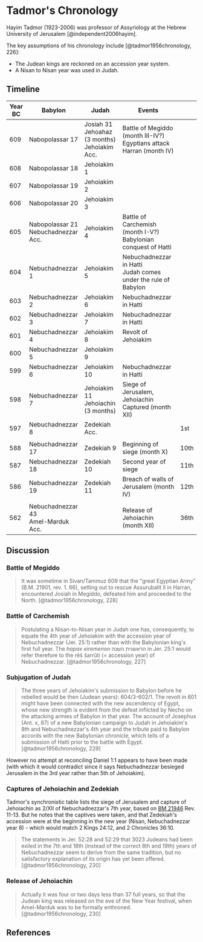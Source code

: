 # Tadmor's Chronology

Hayim Tadmor (1923-2006) was professor of Assyriology at the Hebrew University of Jerusalem [@independent2006hayim].

The key assumptions of his chronology include [@tadmor1956chronology, 226]:

- The Judean kings are reckoned on an accession year system.
- A Nisan to Nisan year was used in Judah.

## Timeline

| Year BC | Babylon                                | Judah                                              | Events                                                                   |      |
|---------|----------------------------------------|----------------------------------------------------|--------------------------------------------------------------------------|------|
| 609     | Nabopolassar 17                        | Josiah 31<br>Jehoahaz (3 months)<br>Jehoiakim Acc. | Battle of Megiddo (month III-IV?)<br>Egyptians attack Harran (month IV)  |      |
| 608     | Nabopolassar 18                        | Jehoiakim 1                                        |                                                                          |      |
| 607     | Nabopolassar 19                        | Jehoiakim 2                                        |                                                                          |      |
| 606     | Nabopolassar 20                        | Jehoiakim 3                                        |                                                                          |      |
| 605     | Nabopolassar 21<br>Nebuchadnezzar Acc. | Jehoiakim 4                                        | Battle of Carchemish (month I-V?)<br>Babylonian conquest of Hatti        |      |
| 604     | Nebuchadnezzar 1                       | Jehoiakim 5                                        | Nebuchadnezzar in Hatti<br>Judah comes under the rule of Babylon         |      |
| 603     | Nebuchadnezzar 2                       | Jehoiakim 6                                        | Nebuchadnezzar in Hatti                                                  |      |
| 602     | Nebuchadnezzar 3                       | Jehoiakim 7                                        | Nebuchadnezzar in Hatti                                                  |      |
| 601     | Nebuchadnezzar 4                       | Jehoiakim 8                                        | Revolt of Jehoiakim                                                      |      |
| 600     | Nebuchadnezzar 5                       | Jehoiakim 9                                        |                                                                          |      |
| 599     | Nebuchadnezzar 6                       | Jehoiakim 10                                       | Nebuchadnezzar in Hatti                                                  |      |
| 598     | Nebuchadnezzar 7                       | Jehoiakim 11<br>Jehoiachin (3 months)              | Siege of Jerusalem, Jehoiachin Captured (month XII)                      |      |
| 597     | Nebuchadnezzar 8                       | Zedekiah Acc.                                      |                                                                          | 1st  |
|         |                                        |                                                    |                                                                          |      |
| 588     | Nebuchadnezzar 17                      | Zedekiah 9                                         | Beginning of siege (month X)                                             | 10th |
| 587     | Nebuchadnezzar 18                      | Zedekiah 10                                        | Second year of siege                                                     | 11th |
| 586     | Nebuchadnezzar 19                      | Zedekiah 11                                        | Breach of walls of Jerusalem (month IV)                                  | 12th |
|         |                                        |                                                    |                                                                          |      |
| 562     | Nebuchadnezzar 43<br>Amel-Marduk Acc.  |                                                    | Release of Jehoiachin (month XII)                                        | 36th |

## Discussion

### Battle of Megiddo

> It was sometime in Sivan/Tammuz
  609 that the "great Egyptian Army"
  (B.M. 21901, rev. 1. 66), setting out to
  rescue Assurubalit II in Harran, encountered
  Josiah in Megiddo, defeated him
  and proceeded to the North. [@tadmor1956chronology, 228]

### Battle of Carchemish

> Postulating a Nisan-to-Nisan year in
  Judah one has, consequently, 
  to equate the 4th year of Jehoiakim with the accession
  year of Nebuchadnezzar (Jer. 25:1)
  rather than with the Babylonian king's
  first full year. The *hapax eiremenon* הראשנית השנה
  in Jer. 25:1 would refer therefore
  to the rēš šarrǔti (= accession year)
  of Nebuchadnezzar. [@tadmor1956chronology, 227]

### Subjugation of Judah

> The three years of Jehoiakim's submission to
  Babylon before he rebelled would be then (Judean
  years): 604/3-602/1. The revolt in 601 might have
  been connected with the new ascendency of Egypt,
  whose new strength is evident from the defeat inflicted
  by Necho on the attacking armies of Babylon in that
  year. The account of Josephus (Ant. x, 87) of a new
  Babylonian campaign to Judah in Jehoiakim's 8th
  and Nebuchadnezzar's 4th year and the tribute paid
  to Babylon accords with the new Babylonian chronicle,
  which tells of a submission of Hatti prior to the
  battle with Egypt. [@tadmor1956chronology, 229]

However no attempt at reconciling Daniel 1:1 appears to have been made 
(with which it would contradict since it says Nebuchadnezzar besieged 
Jerusalem in the 3rd year rather than 5th of Jehoiakim).

### Captures of Jehoiachin and Zedekiah

Tadmor's synchronistic table lists the siege of Jerusalem and capture of Jehoiachin as 2/XII of Nebuchadnezzar's
7th year, based on [BM 21946](../../standard/chronicles/bm21946.md) Rev. 11-13.
But he notes that the captives were taken, and that Zedekiah's accession were at the beginning in the new year 
(Nisan, Nebuchadnezzar year 8) - which would match 2 Kings 24:12, and 2 Chronicles 36:10.

> The statements in Jer. 52:28 and 52:29 that
  3023 Judeans had been exiled in the 7th and 18th (instead
  of the correct 8th and 19th) years of Nebuchadnezzar
  seem to derive from the same tradition, but no
  satisfactory explanation of its origin has yet been
  offered. [@tadmor1956chronology, 230]

### Release of Jehoiachin

> Actually it was four or two days less than 37 full
  years, so that the Judean king was released on the eve
  of the New Year festival, when Amel-Marduk was to
  be formally enthroned. [@tadmor1956chronology, 230]

## References
